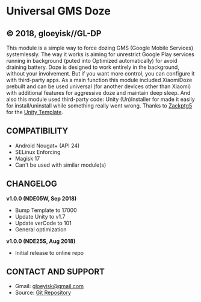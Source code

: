 # Universal GMS Doze
## © 2018, gloeyisk//GL-DP ##



This module is a simple way to force dozing GMS (Google Mobile Services) systemlessly. The way it works is aiming for unrestrict Google Play services running in background (puted into Optimized automatically) for avoid draining battery. Doze is designed to work entirely in the background, without your involvement. But if you want more control, you can configure it with third-party apps. 
As a main function this module included XiaomiDoze prebuilt and can be used universal (for another devices other than Xiaomi) with additional features for aggressive doze and maintain deep sleep.
And also this module used third-party code: Unity (Un)Installer for made it easily for install/uninstall while something really went wrong. Thanks to [Zackptg5](https://github.com/Zackptg5) for the [Unity Template](https://github.com/Zackptg5/Unity).



## COMPATIBILITY
- Android Nougat+ (API 24)
- SELinux Enforcing
- Magisk 17
- Can't be used with similar module(s)



## CHANGELOG

**v1.0.0 (NDE05W, Sep 2018)**
- Bump Template to 17000
- Update Unity to v1.7
- Update verCode to 101
- General optimization

**v1.0.0 (NDE25S, Aug 2018)**
- Initial release to online repo




## CONTACT AND SUPPORT

- Gmail: [gloeyisk@gmail.com](gloeyisk@gmail.com)
- Source: [Git Repository](https://github.com/gloeyisk/universal-gms-doze)
